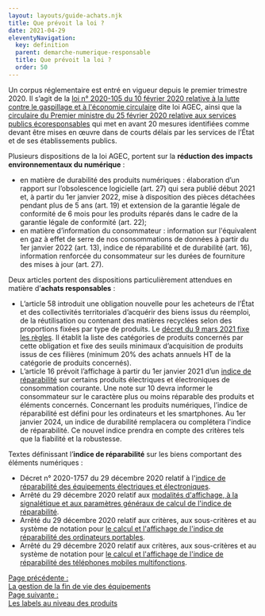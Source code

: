 ```yaml
---
layout: layouts/guide-achats.njk
title: Que prévoit la loi ?
date: 2021-04-29
eleventyNavigation:
  key: definition
  parent: demarche-numerique-responsable
  title: Que prévoit la loi ?
  order: 50
---
```


Un corpus réglementaire est entré en vigueur depuis le premier trimestre 2020. Il s’agit de la [loi n° 2020-105 du 10 février 2020 relative à la lutte contre le gaspillage et à l'économie circulaire](https://www.ecologie.gouv.fr/loi-anti-gaspillage-economie-circulaire-1) dite loi AGEC, ainsi que la [circulaire du Premier ministre du 25 février 2020 relative aux services publics écoresponsables](https://www.legifrance.gouv.fr/download/pdf/circ?id=44936) qui met en avant 20 mesures identifiées comme devant être mises en œuvre dans de courts délais par les services de l’État et de ses établissements publics.
 
Plusieurs dispositions de la loi AGEC, portent sur la **réduction des impacts environnementaux du numérique** : 

*	en matière de durabilité des produits numériques : élaboration d’un rapport sur l’obsolescence logicielle (art. 27) qui sera publié début 2021 et, à partir du 1er janvier 2022, mise à disposition des pièces détachées pendant plus de 5 ans (art. 19) et extension de la garantie légale de conformité de 6 mois pour les produits réparés dans le cadre de la garantie légale de conformité (art. 22);
*	en matière d’information du consommateur : information sur l'équivalent en gaz à effet de serre de nos consommations de données à partir du 1er janvier 2022 (art. 13), indice de réparabilité et de durabilité (art. 16), information renforcée du consommateur sur les durées de fourniture des mises à jour (art. 27).

Deux articles portent des dispositions particulièrement attendues en matière d’**achats responsables** :

*	L’article 58 introduit une obligation nouvelle pour les acheteurs de l’État et des collectivités territoriales d’acquérir des biens issus du réemploi, de la réutilisation ou contenant des matières recyclées selon des proportions fixées par type de produits. Le [décret du 9 mars 2021 fixe les règles](https://www.legifrance.gouv.fr/jorf/id/JORFTEXT000043231546). Il établit la liste des catégories de produits concernés par cette obligation et fixe des seuils minimaux d’acquisition de produits issus de ces filières (minimum 20% des achats annuels HT de la catégorie de produits concernés).
*	L’article 16 prévoit l’affichage à partir du 1er janvier 2021 d’un [indice de réparabilité](https://www.ecologie.gouv.fr/indice-reparabilite) sur certains produits électriques et électroniques de consommation courante. Une note sur 10 devra informer le consommateur sur le caractère plus ou moins réparable des produits et éléments concernés. Concernant les produits numériques, l’indice de réparabilité est défini pour les ordinateurs et les smartphones. Au 1er janvier 2024, un indice de durabilité remplacera ou complétera l'indice de réparabilité. Ce nouvel indice prendra en compte des critères tels que la fiabilité et la robustesse.

Textes définissant l’**indice de réparabilité** sur les biens comportant des éléments numériques :

*	Décret n° 2020-1757 du 29 décembre 2020 relatif à l'[indice de réparabilité des équipements électriques et électroniques](https://www.legifrance.gouv.fr/jorf/id/JORFTEXT000042837821).
*	Arrêté du 29 décembre 2020 relatif aux [modalités d'affichage, à la signalétique et aux paramètres généraux de calcul de l'indice de réparabilité](https://www.legifrance.gouv.fr/jorf/id/JORFTEXT000042838100).
*	Arrêté du 29 décembre 2020 relatif aux critères, aux sous-critères et au système de notation pour [le calcul et l'affichage de l'indice de réparabilité des ordinateurs portables](https://www.legifrance.gouv.fr/jorf/id/JORFTEXT000042838127).
*	Arrêté du 29 décembre 2020 relatif aux critères, aux sous-critères et au système de notation pour [le calcul et l'affichage de l'indice de réparabilité des téléphones mobiles multifonctions](https://www.legifrance.gouv.fr/jorf/id/JORFTEXT000042838138).

<nav class="fr-grid-row fr-grid-row--gutters fr-py-3w">
  <div class="fr-col-12 fr-col-sm-6 fr-col-md-6">
    <a class="fr-link fr-fi-arrow-left-line fr-link--icon-left" href="/publications/guide-pratique-achats-numeriques-responsables/demarche-numerique-responsable/fin-de-vie/">Page précédente :<br />La gestion de la fin de vie des équipements</a>
  </div>
  
  <div class="fr-col-12 fr-col-sm-6 fr-col-md-6 text-align--right">
    <a class="fr-link fr-fi-arrow-right-line fr-link--icon-right" href="/publications/guide-pratique-achats-numeriques-responsables/labels/produits/">Page suivante :<br />Les labels au niveau des produits</a>
  </div>
</nav>
